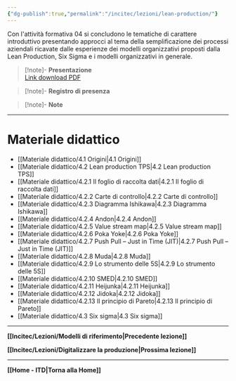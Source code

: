 ```yaml
---
{"dg-publish":true,"permalink":"/incitec/lezioni/lean-production/"}
---
```



Con l'attività formativa 04 si concludono le tematiche di carattere introduttivo presentando approcci al tema della semplificazione dei processi aziendali ricavate dalle esperienze dei modelli organizzativi proposti dalla Lean Production, Six Sigma e i modelli organizzativi in generale. 

> [!note]- **Presentazione**   
>[Link download PDF](https://diapasonpolaris-my.sharepoint.com/:b:/g/personal/attanasio_polarisengineeringspa_com/EfLzMYhtJR9Pi-9Eh41uqhEBGVv2jVlFUVwtRNCFoxFZFw?e=uf2bJP)

> [!note]- **Registro di presenza**  

> [!note]- **Note**

---
# Materiale didattico

- [[Materiale didattico/4.1 Origini\|4.1 Origini]]
- [[Materiale didattico/4.2 Lean production  TPS\|4.2 Lean production  TPS]]
- [[Materiale didattico/4.2.1 Il foglio di raccolta dati\|4.2.1 Il foglio di raccolta dati]]
- [[Materiale didattico/4.2.2 Carte di controllo\|4.2.2 Carte di controllo]]
- [[Materiale didattico/4.2.3 Diagramma Ishikawa\|4.2.3 Diagramma Ishikawa]]
- [[Materiale didattico/4.2.4 Andon\|4.2.4 Andon]]
- [[Materiale didattico/4.2.5 Value stream map\|4.2.5 Value stream map]]
- [[Materiale didattico/4.2.6 Poka Yoke\|4.2.6 Poka Yoke]]
- [[Materiale didattico/4.2.7 Push  Pull – Just in Time (JIT)\|4.2.7 Push  Pull – Just in Time (JIT)]]
- [[Materiale didattico/4.2.8 Muda\|4.2.8 Muda]]
- [[Materiale didattico/4.2.9 Lo strumento delle 5S\|4.2.9 Lo strumento delle 5S]]
- [[Materiale didattico/4.2.10 SMED\|4.2.10 SMED]]
- [[Materiale didattico/4.2.11 Heijunka\|4.2.11 Heijunka]]
- [[Materiale didattico/4.2.12 Jidoka\|4.2.12 Jidoka]]
- [[Materiale didattico/4.2.13 Il principio di Pareto\|4.2.13 Il principio di Pareto]]
- [[Materiale didattico/4.3 Six sigma\|4.3 Six sigma]]

---

**[[Incitec/Lezioni/Modelli di riferimento\|Precedente lezione]]**

**[[Incitec/Lezioni/Digitalizzare la produzione\|Prossima lezione]]**

---

**[[Home - ITD\|Torna alla Home]]**